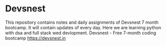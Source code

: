 # Devsnest
This repository contains notes and daily assignments of Devsnest 7 month bootcamp. It will contain updates of every day.
Here we are learning python with dsa and full stack wed devlopment.
Devsnest - Free 7-month coding bootcamp  https://devsnest.in
